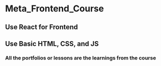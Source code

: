 # Meta_Frontend_Course
## Use React for Frontend
## Use Basic HTML, CSS, and JS
### All the portfolios or lessons are the learnings from the course

